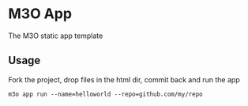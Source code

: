 # M3O App

The M3O static app template

## Usage

Fork the project, drop files in the html dir, commit back and run the app

```
m3o app run --name=helloworld --repo=github.com/my/repo
```
